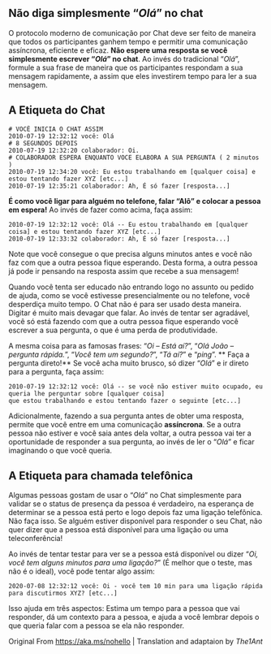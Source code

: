## Não diga simplesmente “_Olá_” no chat

O protocolo moderno de comunicação por Chat deve ser feito de maneira que todos os participantes ganhem tempo e permitir uma comunicação assíncrona, eficiente e eficaz. **Não espere uma resposta se você simplesmente escrever “_Olá_” no chat**. Ao invés do tradicional “_Olá_”, formule a sua frase de maneira que os participantes respondam a sua mensagem rapidamente, a assim que eles investirem tempo para ler a sua mensagem.

## A Etiqueta do Chat

```
# VOCÊ INICIA O CHAT ASSIM 
2010-07-19 12:32:12 você: Olá
# 8 SEGUNDOS DEPOIS 
2010-07-19 12:32:20 colaborador: Oi.
# COLABORADOR ESPERA ENQUANTO VOCE ELABORA A SUA PERGUNTA ( 2 minutos )
2010-07-19 12:34:20 você: Eu estou trabalhando em [qualquer coisa] e estou tentando fazer XYZ [etc...]
2010-07-19 12:35:21 colaborador: Ah, É só fazer [resposta...]
```

**É como você ligar para alguém no telefone, falar “Alô” e colocar a pessoa em espera!**
Ao invés de fazer como acima, faça assim:

```
2010-07-19 12:32:12 você: Olá -- Eu estou trabalhando em [qualquer coisa] e estou tentando fazer XYZ [etc...]
2010-07-19 12:33:32 colaborador: Ah, É só fazer [resposta...]
```
Note que você consegue o que precisa alguns minutos antes e você não faz com que a outra pessoa fique esperando. Desta forma, a outra pessoa já pode ir pensando na resposta assim que recebe a sua mensagem!

Quando você tenta ser educado não entrando logo no assunto ou pedido de ajuda, como se você estivesse presencialmente ou no telefone, você desperdiça muito tempo. O Chat não é para ser usado desta maneira. Digitar é muito mais devagar que falar. Ao invés de tentar ser agradável, você só está fazendo com que a outra pessoa fique esperando você escrever a sua pergunta, o que é uma perda de produtividade.

A mesma coisa para as famosas frases: “_Oi – Está aí?_”, “_Olá João – pergunta rápida._”, “_Você tem um segundo?_”, “_Tá aí?_” e “_ping_”. ** Faça a pergunta direto!**
Se você acha muito brusco, só dizer “_Olá_” e ir direto para a pergunta, faça assim:

```
2010-07-19 12:32:12 você: Olá -- se você não estiver muito ocupado, eu queria lhe perguntar sobre [qualquer coisa] 
que estou trabalhando e estou tentando fazer o seguinte [etc...]
```

Adicionalmente, fazendo a sua pergunta antes de obter uma resposta, permite que você entre em uma comunicação **assíncrona**. Se a outra pessoa não estiver e você saia antes dela voltar, a outra pessoa vai ter a oportunidade de responder a sua pergunta, ao invés de ler o “_Olá_” e ficar imaginando o que você queria.

## A Etiqueta para chamada telefônica

Algumas pessoas gostam de usar o “_Olá_” no Chat simplesmente para validar se o status de presença da pessoa é verdadeiro, na esperança de determinar se a pessoa está perto e logo depois faz uma ligação telefônica.  Não faça isso. Se alguém estiver disponível para responder o seu Chat, não quer dizer que a pessoa está disponível para uma ligação ou uma teleconferência!

Ao invés de tentar testar para ver se a pessoa está disponível ou dizer “_Oi, você tem alguns minutos para uma ligação?_” (É melhor que o teste, mas não é o ideal), você pode tentar algo assim:

```
2020-07-08 12:32:12 você: Oi - você tem 10 min para uma ligação rápida para discutirmos XYZ? [etc...]
```

Isso ajuda em três aspectos: Estima um tempo para a pessoa que vai responder, dá um contexto para a pessoa, 
e ajuda a você lembrar depois o que queria falar com a pessoa se ela não responder.


Original From https://aka.ms/nohello | Translation and adaptaion by _The1Ant_

